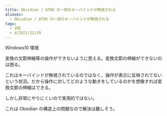 ```yaml
---
title: Obsidian / ATOK の一部のキーバインドが無視される
aliases:
  - Obsidian / ATOK の一部のキーバインドが無視される
tags:
  - IME
  - d/2021/12/29
---
```


Windows10 環境

変換の文節伸縮等の操作ができないように思える。変換文節の伸縮ができないのは困る。

これはキーバインドが無視されているのではなく、操作が表示に反映されてないという状況。だから操作に対してどのような動きをしているのかを想像すれば変換文節の伸縮はできる。

しかし非常にやりにくいので実用的ではない。

これは Obsidian の構造上の問題なので解決は難しそう。

